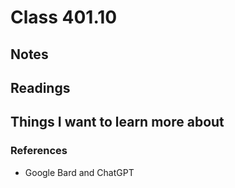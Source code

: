 # Class 401.10

## Notes

## Readings

## Things I want to learn more about

### References
- Google Bard and ChatGPT
